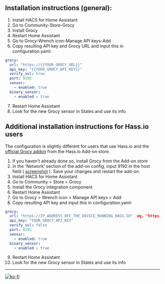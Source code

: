 ## Installation instructions (general):

1. Install HACS for Home Assistant
2. Go to Community-Store-Grocy
3. Install Grocy
4. Restart Home Assistant
5. Go to Grocy-Wrench icon-Manage API keys-Add
6. Copy resulting API key and Grocy URL and input this in configuration.yaml:

```yaml
grocy:
  url: "https://{{YOUR_GROCY_URL}}"
  api_key: "{{YOUR_GROCY_API_KEY}}"
  verify_ssl: true
  port: 9192
  sensor:
    - enabled: true
  binary_sensor:
    - enabled : true
```

7. Restart Home Assistant
8. Look for the new Grocy sensor in States and use its info


## Additional installation instructions for Hass.io users

The configuration is slightly different for users that use Hass.io and the [official Grocy addon](https://github.com/hassio-addons/addon-grocy) from the Hass.io Add-on store.

1. If you haven't already done so, install Grocy from the Add-on store
2. In the 'Network' section of the add-on config, input 9192 in the host field ( [screenshot](https://github.com/custom-components/grocy/raw/develop/grocy-addon-config.png) ). Save your changes and restart the add-on.
3. Install HACS for Home Assistant
4. Go to Community > Store > Grocy
5. Install the Grocy integration component
6. Restart Home Assistant
7. Go to Grocy > Wrench icon > Manage API keys > Add
8. Copy resulting API key and input this in configuration.yaml:

```yaml
grocy:
  url: "https://IP_ADDRESS_OFF_THE_DEVICE_RUNNING_HASS.IO"  eg. "https://192.168.1.4"
  api_key: "YOUR_GROCY_API_KEY"
  verify_ssl: false
  port: 9192
  sensor:
    - enabled: true
  binary_sensor:
    - enabled : true
```

9. Restart Home Assistant
10. Look for the new Grocy sensor in States and use its info

---
[![ko-fi](https://www.ko-fi.com/img/githubbutton_sm.svg)](https://ko-fi.com/X8X1LYUK)
